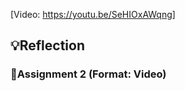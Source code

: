 [Video: https://youtu.be/SeHIOxAWqng]

## 💡Reflection

<h3>🎥Assignment 2 (Format: Video)</h3>
<p align= "justify">
